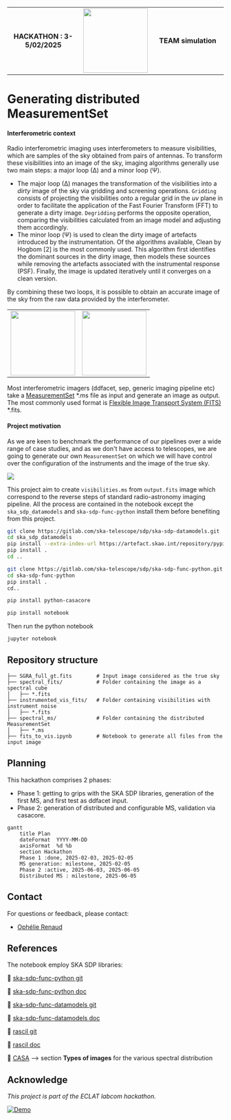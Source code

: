 <div align="center">
  <table width="100%" border="0">
    <tr>
      <td style="text-align: center; vertical-align: middle; width: 33%;">
        <strong>HACKATHON : 3-5/02/2025</strong>
      </td>
      <td style="text-align: center; vertical-align: middle; width: 33%;">
        <img src="https://avalon.ens-lyon.fr/wp-content/uploads/2024/03/Eclat_ecusson.png" height="150">
      </td>
      <td style="text-align: center; vertical-align: middle; width: 33%;">
        <strong>TEAM simulation</strong>
      </td>
    </tr>
  </table>
</div>



# Generating distributed MeasurementSet

#### Interferometric context
Radio interferometric imaging uses interferometers to measure visibilities, which are samples of the sky obtained from pairs of antennas. To transform these visibilities into an image of the sky, imaging algorithms generally use two main steps: a major loop (∆) and a minor loop (Ψ).

- The major loop (∆) manages the transformation of the visibilities into a *dirty* image of the sky via gridding and screening operations. `Gridding` consists of projecting the visibilities onto a regular grid in the *uv* plane in order to facilitate the application of the Fast Fourier Transform (FFT) to generate a dirty image. `Degridding` performs the opposite operation, comparing the visibilities calculated from an image model and adjusting them accordingly. 
- The minor loop (Ψ) is used to clean the dirty image of artefacts introduced by the instrumentation. Of the algorithms available, Clean by Hogbom [2] is the most commonly used. This algorithm first identifies the dominant sources in the dirty image, then models these sources while removing the artefacts associated with the instrumental response (PSF). Finally, the image is updated iteratively until it converges on a clean version.

By combining these two loops, it is possible to obtain an accurate image of the sky from the raw data provided by the interferometer.

<div align="center">
  <table width="100%" border="0">
    <tr>
      <td style="text-align: center; vertical-align: middle; width: 50%;">
        <img src="https://github.com/Ophelie-Renaud/vis-generator/blob/main/pic/image2.jpg?raw=true" height="150">
      </td>
      <td style="text-align: center; vertical-align: middle; width: 50%;">
        <img src="https://github.com/Ophelie-Renaud/vis-generator/blob/main/pic/image3.jpg?raw=true" height="150">
      </td>
    </tr>
  </table>
</div>


Most interferometric imagers (ddfacet, sep, generic imaging pipeline etc) take a [MeasurementSet](https://casa.nrao.edu/Memos/229.html) *.ms file as input and generate an image as output. The most commonly used format is [Flexible Image Transport System (FITS)](https://www.aanda.org/articles/aa/abs/2010/16/aa15362-10/aa15362-10.html) *.fits.

#### Project motivation

As we are keen to benchmark the performance of our pipelines over a wide range of case studies, and as we don't have access to telescopes, we are going to generate our own `MeasurementSet` on which we will have control over the configuration of the instruments and the image of the true sky. 



![](https://raw.githubusercontent.com/Ophelie-Renaud/vis-generator/refs/heads/main/pic/proj.png)

This project aim to create `visibilities.ms` from `output.fits` image which correspond to the reverse steps of standard radio-astronomy imaging pipeline. All the process are contained in the notebook except the `ska_sdp_datamodels`  and  `ska-sdp-func-python` install them before benefiting from this project.

```bash
git clone https://gitlab.com/ska-telescope/sdp/ska-sdp-datamodels.git
cd ska_sdp_datamodels
pip install --extra-index-url https://artefact.skao.int/repository/pypi-internal/simple ska-telmodel
pip install .
cd ..

git clone https://gitlab.com/ska-telescope/sdp/ska-sdp-func-python.git
cd ska-sdp-func-python
pip install .
cd..

pip install python-casacore

pip install notebook
```
Then run the python notebook
```bash
jupyter notebook
```

## Repository structure

```plaintext
├── SGRA_full_gt.fits        # Input image considered as the true sky  
├── spectral_fits/           # Folder containing the image as a spectral cube  
│   ├── *.fits  
├── instrumented_vis_fits/   # Folder containing visibilities with instrument noise  
│   ├── *.fits  
├── spectral_ms/             # Folder containing the distributed MeasurementSet  
│   ├── *.ms  
├── fits_to_vis.ipynb        # Notebook to generate all files from the input image  
```
## Planning
This hackathon comprises 2 phases:
- Phase 1: getting to grips with the SKA SDP libraries, generation of the first MS, and first test as ddfacet input.
- Phase 2: generation of distributed and configurable MS, validation via casacore.

```mermaid
gantt
    title Plan
    dateFormat  YYYY-MM-DD
    axisFormat  %d %b
    section Hackathon
    Phase 1 :done, 2025-02-03, 2025-02-05
    MS generation: milestone, 2025-02-05
    Phase 2 :active, 2025-06-03, 2025-06-05
    Distributed MS : milestone, 2025-06-05
```

## Contact  

For questions or feedback, please contact:  
- [Ophélie Renaud](mailto:ophelie.renaud@ens-paris-saclay.fr)

## References

The notebook employ SKA SDP libraries:

📂 [ska-sdp-func-python git](https://gitlab.com/ska-telescope/sdp/ska-sdp-func-python)

📘 [ska-sdp-func-python doc](https://developer.skao.int/projects/ska-sdp-func-python/en/latest/)

📂 [ska-sdp-func-datamodels git](https://gitlab.com/ska-telescope/sdp/ska-sdp-datamodels)

📘 [ska-sdp-func-datamodels doc](https://developer.skao.int/projects/ska-sdp-datamodels/en/latest/)

📂 [rascil git](https://gitlab.com/ska-telescope/external/rascil-main)

📘 [rascil doc](https://developer.skao.int/projects/rascil/en/latest/index.html)

🔗 [CASA](https://casadocs.readthedocs.io/en/stable/notebooks/synthesis_imaging.html) --> section **Types of images** for the various spectral distribution

## Acknowledge

*This project is part of the ECLAT labcom hackathon.*

[![Demo](https://img.shields.io/badge/Live-Demo-blue)](https://ophelie-renaud.github.io/vis-generator/wast.html)

